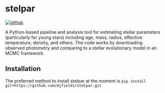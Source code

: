 # stelpar

[![github](https://img.shields.io/badge/GitHub-mjfields%2Fstelpar-blue)](https://github.com/mjfields/stelpar)

A Python-based pipeline and analysis tool for estimating stellar parameters (particularly for young stars) including age, mass, radius, effective temperature, density, and others. The code works by downloading observed photometry and comparing to a stellar evolutionary model in an MCMC framework. 

## Installation

The preferred method to install stelpar at the moment is
`pip install git+https://github.com/mjfields/stelpar.git`
